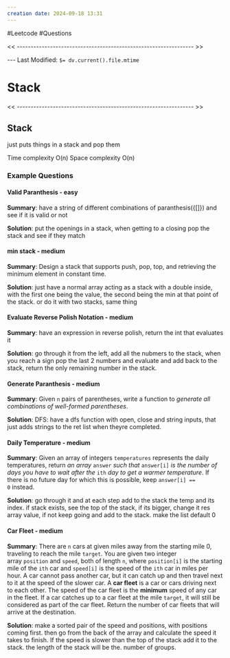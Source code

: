 ```yaml
---
creation date: 2024-09-18 13:31
---
```

#Leetcode #Questions

<< ---------------------------------------------------------------- >>

 --- Last Modified: `$= dv.current().file.mtime`

# Stack

<< ---------------------------------------------------------------- >>

## Stack
just puts things in a stack and pop them

Time complexity O(n)
Space complexity O(n)
### Example Questions

#### Valid Paranthesis - easy
**Summary**: 
have a string of different combinations of paranthesis({[]}) and see if it is valid or not

**Solution**: 
put the openings in a stack, when getting to a closing pop the stack and see if they match

#### min stack - medium
**Summary**: 
Design a stack that supports push, pop, top, and retrieving the minimum element in constant time.

**Solution**: 
just have a normal array acting as a stack with a double inside, with the first one being the value, the second being the min at that point of the stack. or do it with two stacks, same thing

#### Evaluate Reverse Polish Notation - medium
**Summary**: 
have an expression in reverse polish, return the int that evaluates it

**Solution**: 
go through it from the left, add all the nubmers to the stack, when you reach a sign pop the last 2 numbers and evaluate and add back to the stack, return the only remaining number in the stack.
#### Generate Paranthesis - medium
**Summary**: 
Given `n` pairs of parentheses, write a function to _generate all combinations of well-formed parentheses_.

**Solution**:
DFS: have a dfs function with open, close and string inputs, that just adds strings to the ret list when theyre completed.

#### Daily Temperature - medium
**Summary**: 
Given an array of integers `temperatures` represents the daily temperatures, return _an array_ `answer` _such that_ `answer[i]` _is the number of days you have to wait after the_ `ith` _day to get a warmer temperature_. If there is no future day for which this is possible, keep `answer[i] == 0` instead.

**Solution**:
go through it and at each step add to the stack the temp and its index. if stack exists, see the top of the stack, if its bigger, change it res array value, if not keep going and add to the stack. make the list default 0

#### Car Fleet - medium
**Summary**: 
There are `n` cars at given miles away from the starting mile 0, traveling to reach the mile `target`.
You are given two integer array `position` and `speed`, both of length `n`, where `position[i]` is the starting mile of the `ith` car and `speed[i]` is the speed of the `ith` car in miles per hour.
A car cannot pass another car, but it can catch up and then travel next to it at the speed of the slower car.
A **car fleet** is a car or cars driving next to each other. The speed of the car fleet is the **minimum** speed of any car in the fleet.
If a car catches up to a car fleet at the mile `target`, it will still be considered as part of the car fleet.
Return the number of car fleets that will arrive at the destination.

**Solution**:
make a sorted pair of the speed and positions, with positions coming first.
then go from the back of the array and calculate the speed it takes to finish. If the speed is slower than the top of the stack add it to the stack. the length of the stack will be the. number of groups.





